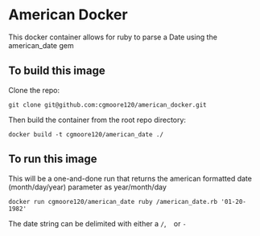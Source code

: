 # American Docker

This docker container allows for ruby to parse a Date using the american_date gem

## To build this image

Clone the repo: 

  `git clone git@github.com:cgmoore120/american_docker.git`

Then build the container from the root repo directory:

  `docker build -t cgmoore120/american_date ./`

## To run this image

This will be a one-and-done run that returns the american formatted date (month/day/year) parameter as year/month/day

  `docker run cgmoore120/american_date ruby /american_date.rb '01-20-1982'`

The date string can be delimited with either a `/`, ` ` or `-`
